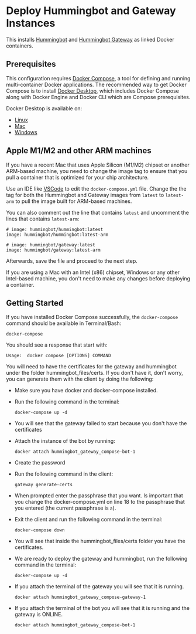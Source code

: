# Deploy Hummingbot and Gateway Instances

This installs [Hummingbot](https://github.com/hummingbot/hummingbot) and [Hummingbot Gateway](https://github.com/hummingbot/gateway) as linked Docker containers.

## Prerequisites

This configuration requires [Docker Compose](https://docs.docker.com/compose/), a tool for defining and running multi-container Docker applications. The recommended way to get Docker Compose is to install [Docker Desktop](https://www.docker.com/products/docker-desktop/), which includes Docker Compose along with Docker Engine and Docker CLI which are Compose prerequisites.

Docker Desktop is available on:

* [Linux](https://docs.docker.com/desktop/install/linux-install/)
* [Mac](https://docs.docker.com/desktop/install/mac-install/)
* [Windows](https://docs.docker.com/desktop/install/windows-install/)


## Apple M1/M2 and other ARM machines

If you have a recent Mac that uses Apple Silicon (M1/M2) chipset or another ARM-based machine, you need to change the image tag to ensure that you pull a container that is optimized for your chip architecture. 

Use an IDE like [VSCode](https://code.visualstudio.com/) to edit the `docker-compose.yml` file. Change the the tag for both the Hummingbot and Gateway images from `latest` to `latest-arm` to pull the image built for ARM-based machines. 

You can also comment out the line that contains `latest` and uncomment the lines that contains `latest-arm`:
```
# image: hummingbot/hummingbot:latest
image: hummingbot/hummingbot:latest-arm

# image: hummingbot/gateway:latest
image: hummingbot/gateway:latest-arm
```

Afterwards, save the file and proceed to the next step.

If you are using a Mac with an Intel (x86) chipset, Windows or any other Intel-based machine, you don't need to make any changes before deploying a container.

## Getting Started

If you have installed Docker Compose successfully, the `docker-compose` command should be available in Terminal/Bash:
```
docker-compose
```

You should see a response that start with:
```
Usage:  docker compose [OPTIONS] COMMAND
```

You will need to have the certificates for the gateway and hummingbot under the folder hummingbot_files/certs. If you don't have it, don't worry, you can generate them with the client by doing the following:

- Make sure you have docker and docker-compose installed.
- Run the following command in the terminal:

    ```
    docker-compose up -d
    ```

- You will see that the gateway failed to start because you don't have the certificates
- Attach the instance of the bot by running:

    ```
    docker attach hummingbot_gateway_compose-bot-1
    ```

- Create the password
- Run the following command in the client:

    ```
    gateway generate-certs
    ```

- When prompted enter the passphrase that you want. Is important that you change the docker-compose.yml on line 18 to the passphrase that you entered (the current passphrase is `a`).
- Exit the client and run the following command in the terminal:

    ```
    docker-compose down
    ```

- You will see that inside the hummingbot_files/certs folder you have the certificates.
- We are ready to deploy the gateway and hummingbot, run the following command in the terminal:

    ```
    docker-compose up -d
    ```

- If you attach the terminal of the gateway you will see that it is running.

    ```
    docker attach hummingbot_gateway_compose-gateway-1
    ```

- If you attach the terminal of the bot you will see that it is running and the gateway is ONLINE.

    ```
    docker attach hummingbot_gateway_compose-bot-1
    ```
